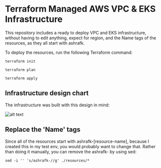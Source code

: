 # Terraform Managed AWS VPC & EKS Infrastructure

This repository includes a ready to deploy VPC and EKS infrastructure, without having to edit anything, expect for region, and the Name tags of the resources, as they all start with ashrafk.

To deploy the resources, run the following Terraform command:
```
terraform init
```
```
terraform plan
```
```
terraform apply
```
## Infrastructure design chart

The infrastructure was built with this design in mind:



![alt text](https://res.cloudinary.com/practicaldev/image/fetch/s--n_cbMy3c--/c_limit%2Cf_auto%2Cfl_progressive%2Cq_auto%2Cw_880/https://dev-to-uploads.s3.amazonaws.com/uploads/articles/cp8bxvvknzy6k7js7bi4.png)


## Replace the 'Name' tags

Since all of the resources start with ashrafk-[resource-name], because I created this in my test env, you would probably want to change that. Rather than doing it manually, you can remove the ashrafk- by using sed:
```
sed -i '' 's/ashrafk-//g' ./resources/*
```
